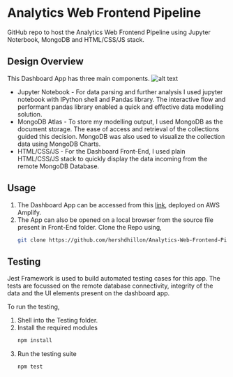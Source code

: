 # Analytics Web Frontend Pipeline

GitHub repo to host the Analytics Web Frontend Pipeline using Jupyter Noterbook, MongoDB and HTML/CSS/JS stack.

## Design Overview

This Dashboard App has three main components.
![alt text](https://github.com/hershdhillon/Centro-Delivery-Parsing-Solution/blob/50c5a6fd3683cf79192881fc38fe83ff5a567f96/Front-End/resources/images/Design%20Architecture%20Diagram.png)

* Jupyter Notebook - For data parsing and further analysis I used jupyter notebook with IPython shell and Pandas library. The interactive flow and performant pandas library enabled a quick and effective data modelling solution. 
* MongoDB Atlas - To store my modelling output, I used MongoDB as the document storage. The ease of access and retrieval of the collections guided this decision. MongoDB was also used to visualize the collection data using MongoDB Charts.
* HTML/CSS/JS - For the Dashboard Front-End, I used plain HTML/CSS/JS stack to quickly display the data incoming from the remote MongoDB Database.

## Usage

1. The Dashboard App can be accessed from this [link](https://main.d19829dc7ci9hs.amplifyapp.com/ "Impressions Analytics"), deployed on AWS Amplify.
2. The App can also be opened on a local browser from the source file present in Front-End folder. Clone the Repo using,
   ```sh
   git clone https://github.com/hershdhillon/Analytics-Web-Frontend-Pipeline.git
   ```

## Testing

Jest Framework is used to build automated testing cases for this app. The tests are focussed on the remote database connectivity, integrity of the data and the UI elements present on the dashboard app.

To run the testing, 

1. Shell into the Testing folder.
2. Install the required modules
   ```sh
   npm install
   ```
3. Run the testing suite
   ```sh
   npm test
   ```
